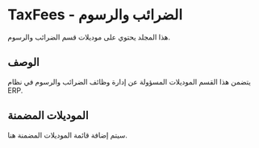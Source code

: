 # TaxFees - الضرائب والرسوم

هذا المجلد يحتوي على موديلات قسم الضرائب والرسوم.

## الوصف

يتضمن هذا القسم الموديلات المسؤولة عن إدارة وظائف الضرائب والرسوم في نظام ERP.

## الموديلات المضمنة

سيتم إضافة قائمة الموديلات المضمنة هنا.
